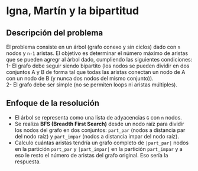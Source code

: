 # Igna, Martín y la bipartitud

## Descripción del problema 

El problema consiste en un árbol (grafo conexo y sin ciclos) dado con `n` nodos y `n-1` aristas. El objetivo es determinar el número máximo de aristas que se pueden agregr al árbol dado, cumpliendo las siguientes condiciones: <br> 
1- El grafo debe seguir siendo bipartito (los nodos se pueden dividir en dos conjuntos A y B de forma tal que todas las aristas conectan un nodo de A con un nodo de B (y nunca dos nodos del mismo conjunto)). <br>
2- El grafo debe ser simple (no se permiten loops ni aristas múltiples). <br>

## Enfoque de la resolución

- El árbol se representa como una lista de adyacencias `G` con `n` nodos.
- Se realiza **BFS (Breadth First Search)** desde un nodo raíz para dividir los nodos del grafo en dos conjuntos: `part_par` (nodos a distancia par del nodo raíz) y `part_impar` (nodos a distancia impar del nodo raíz). 
- Calculo cuántas aristas tendría un grafo completo de `|part_par|` nodos en la partición `part_par` y `|part_impar|` en la partición `part_impar` y a eso le resto el número de aristas del grafo original. Eso sería la respuesta. 
